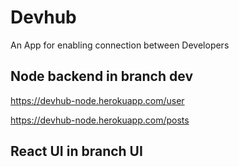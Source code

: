 # Devhub

An App for enabling connection between Developers

## Node backend in branch dev

https://devhub-node.herokuapp.com/user

https://devhub-node.herokuapp.com/posts

## React UI in branch UI
